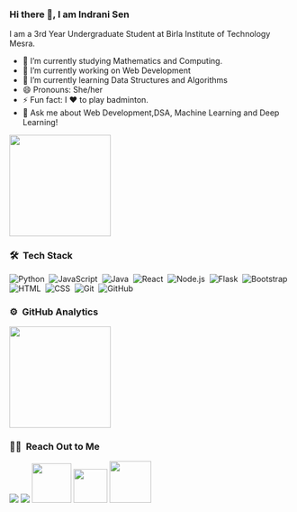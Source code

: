 ### Hi there 👋, I am Indrani Sen


I am a 3rd Year Undergraduate Student at Birla Institute of Technology Mesra.
- 🌱 I’m currently studying Mathematics and Computing.
- 🔭 I’m currently working on Web Development
- 🌱 I’m currently learning Data Structures and Algorithms
- 😄 Pronouns: She/her
- ⚡ Fun fact: I ❤️ to play badminton.
-  💬 Ask me about Web Development,DSA, Machine Learning and Deep Learning! 
<!--
**indranigit/indranigit** is a ✨ _special_ ✨ repository because its `README.md` (this file) appears on your GitHub profile.

Here are some ideas to get you started:

- 🔭 I’m currently working on ...
- 🌱 I’m currently learning ...
- 👯 I’m looking to collaborate on ...
- 🤔 I’m looking for help with ...
- 💬 Ask me about ...
- 📫 How to reach me: ...
- 😄 Pronouns: ...
- ⚡ Fun fact: ...
-->
<!--![Github stats](https://github-readme-stats.vercel.app/api?username=yourGithubUsername)-->

 <img height="180em" src="https://github-readme-stats-eight-theta.vercel.app/api/top-langs/?username=indranigit&layout=compact&langs_count=8&theme=algolia"/>

### 🛠 &nbsp;Tech Stack

![Python](https://img.shields.io/badge/-Python-05122A?style=flat&logo=python)&nbsp;
![JavaScript](https://img.shields.io/badge/-JavaScript-05122A?style=flat&logo=javascript)&nbsp;
![Java](https://img.shields.io/badge/-Java-05122A?style=flat&logo=Java&logoColor=FFA518)&nbsp;
![React](https://img.shields.io/badge/-React-05122A?style=flat&logo=react)&nbsp;
![Node.js](https://img.shields.io/badge/-Node.js-05122A?style=flat&logo=node.js)&nbsp;
![Flask](https://img.shields.io/badge/-Flask-05122A?style=flat&logo=flask)&nbsp;
![Bootstrap](https://img.shields.io/badge/-Bootstrap-05122A?style=flat&logo=bootstrap&logoColor=563D7C)\
![HTML](https://img.shields.io/badge/-HTML-05122A?style=flat&logo=HTML5)&nbsp;
![CSS](https://img.shields.io/badge/-CSS-05122A?style=flat&logo=CSS3&logoColor=1572B6)&nbsp;
![Git](https://img.shields.io/badge/-Git-05122A?style=flat&logo=git)&nbsp;
![GitHub](https://img.shields.io/badge/-GitHub-05122A?style=flat&logo=github)&nbsp;

### ⚙️ &nbsp;GitHub Analytics

<p align="left">
<a href="https://github.com/indranigit">
  <img height="180em" src="https://github-readme-stats-eight-theta.vercel.app/api?username=indranigit&show_icons=true&theme=algolia&include_all_commits=true&count_private=true"/><br>
</a>
</p>

### ✍🏻 &nbsp;Reach Out to Me

<p id="socialIcons" align="left">
    <a href="https://www.linkedin.com/in/indrani-sen-4186671a5" alt="LinkedIn">
        <img src="https://img.shields.io/badge/-LinkedIn-blue?style=flat-square&logo=linkedin" /></a>
    <a href="https://www.hackerrank.com/sen_indrani0608" alt="HackerRank">
        <img src="https://img.shields.io/badge/-HackerRank-3a424f?style=flat-square&logo=hackerrank" /></a>
    <a href="https://twitter.com/IndraniSen17" alt="Twitter">
        <img  width="70px" src="https://img.shields.io/badge/Twitter-1DA1F2?style=for-the-badge&logo=Twitter&logoColor=white" /></a>
    <a href="mailto:sen.indrani0608@gmail.com">
        <img  width="60px" src="https://img.shields.io/badge/Gmail-EA4335?style=for-the-badge&logo=Gmail&logoColor=white" /></a>
     <a href="https://leetcode.com/indrani_sen/">
         <img  width="74px" src="https://img.shields.io/badge/-LeetCode-FFA116?style=for-the-badge&logo=LeetCode&logoColor=black" /> </a>

</p>


[twitter]: https://twitter.com/IndraniSen17
[github]: https://github.com/indranigit
[linkedin]: https://www.linkedin.com/in/indrani-sen-4186671a5
[hackerrank]: https://www.hackerrank.com/sen_indrani0608

